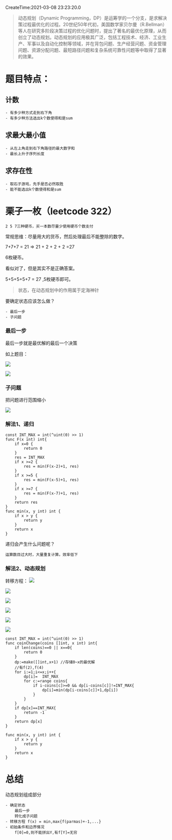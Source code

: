 CreateTime:2021-03-08 23:23:20.0

> 动态规划（Dynamic Programming，DP）是运筹学的一个分支，是求解决策过程最优化的过程。20世纪50年代初，美国数学家贝尔曼（R.Bellman）等人在研究多阶段决策过程的优化问题时，提出了著名的最优化原理，从而创立了动态规划。动态规划的应用极其广泛，包括工程技术、经济、工业生产、军事以及自动化控制等领域，并在背包问题、生产经营问题、资金管理问题、资源分配问题、最短路径问题和复杂系统可靠性问题等中取得了显著的效果。

# 题目特点：

## 计数
    - 有多少种方式走到右下角
    - 有多少种方法选出k个数使得和是sum


## 求最大最小值

    - 从左上角走到右下角路径的最大数字和
    - 最长上升子序列长度

## 求存在性

    - 取石子游戏，先手是否必然取胜
    - 能不能选出k个数使得和是sum

# 栗子一枚（leetcode 322）

    2 5 7三种硬币，买一本数尽量少使用硬币个数支付

常规思维：尽量用大的货币，然后处理最后不能整除的数字。

7+7+7 = 21 => 21 + 2 + 2 + 2 =27

6枚硬币。

看似对了，但是其实不是正确答案。

5+5+5+5+7 = 27 ,5枚硬币即可。

> 状态，在动态规划中的作用属于定海神针

要确定状态应该怎么做？

    - 最后一步
    - 子问题

### 最后一步

最后一步就是最优解的最后一个决策

如上题目：

![](https://oscimg.oschina.net/oscnet/up-4d51f44d9162080571517a96d58ce8f6733.png)

![](https://oscimg.oschina.net/oscnet/up-69a22b96a81c83fc91d91310daf826ee75c.png)

### 子问题

把问题进行范围缩小

![](https://oscimg.oschina.net/oscnet/up-a95e0edebe40cb4e2cd32f081de1fbee772.png)

### 解法1、递归

```
const INT_MAX = int(^uint(0) >> 1)
func F(x int) int{
	if x=0 {
		return 0
	}
	res = INT_MAX
	if x >=2 {
		res = min(F(x-2)+1, res)
	}
	if x >=5 {
		res = min(F(x-5)+1, res)
	}
	if x >=7 {
		res = min(F(x-7)+1, res)
	}
	return res
}
func min(x, y int) int {
	if x > y {
		return y
	}
	return x
}
```
递归会产生什么问题呢？

	运算数目过大时，大量重复计算。效率低下

### 解法2、动态规划

转移方程：
![](https://oscimg.oschina.net/oscnet/up-147992271992bfc5b31961bfb9605e2d576.png)

![](https://oscimg.oschina.net/oscnet/up-aafa77f022b13e0d6fc32bd25fe119e77ee.png)

![](https://oscimg.oschina.net/oscnet/up-5d74d0140b868f49ec645be0064a284307f.png)

![](https://oscimg.oschina.net/oscnet/up-6c015fa2aaf8771621bd9db18ff2bf76c36.png)

![](https://oscimg.oschina.net/oscnet/up-4eae63513ca44cfce03f1651fe2bc7ad47e.png)

![](https://oscimg.oschina.net/oscnet/up-b4097e66f98fe976dba0bfecd7e8c866e14.png)

```
const INT_MAX = int(^uint(0) >> 1)
func coinChange(coins []int, x int) int{
    if len(coins)==0 || x==0{
        return 0
    }
    dp:=make([]int,x+1) //存储0~x的最优解
	//有f(2),f(4)
    for i:=1;i<=x;i++{
        dp[i]=	INT_MAX
        for c:=range coins{
            if i-coins[c]>=0 && dp[i-coins[c]]!=INT_MAX{
                dp[i]=min(dp[i-coins[c]]+1,dp[i])
            }
        }
    }
    if dp[x]==INT_MAX{
        return -1
    }
    return dp[x]
}

func min(x, y int) int {
	if x > y {
		return y
	}
	return x
}
```

# 总结

动态规划组成部分

	- 确定状态
		最后一步
		转化成子问题
	- 转移方程 f(x) = min,max{f(parmas)+-1,...}
	- 初始条件和边界情况
		f[0]=0,则不能拼出Y,有f[Y]=无穷

